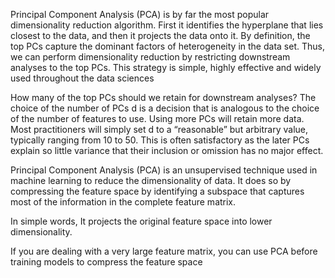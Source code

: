 
Principal Component Analysis (PCA) is by far the most popular dimensionality reduction algorithm. First it identifies the hyperplane that lies closest to the data, and then it projects the data onto it. By definition, the top PCs capture the dominant factors of heterogeneity in the data set. Thus, we can perform dimensionality reduction by restricting downstream analyses to the top PCs. This strategy is simple, highly effective and widely used throughout the data sciences

How many of the top PCs should we retain for downstream analyses? The choice of the number of PCs d is a decision that is analogous to the choice of the number of features to use. Using more PCs will retain more data. Most practitioners will simply set d to a “reasonable” but arbitrary value, typically ranging from 10 to 50. This is often satisfactory as the later PCs explain so little variance that their inclusion or omission has no major effect.

Principal Component Analysis (PCA) is an unsupervised technique used in machine learning to reduce the dimensionality of data. It does so by compressing the feature space by identifying a subspace that captures most of the information in the complete feature matrix. 

In simple words, It projects the original feature space into lower dimensionality.

If you are dealing with a very large feature matrix, you can use PCA before training models to compress the feature space
